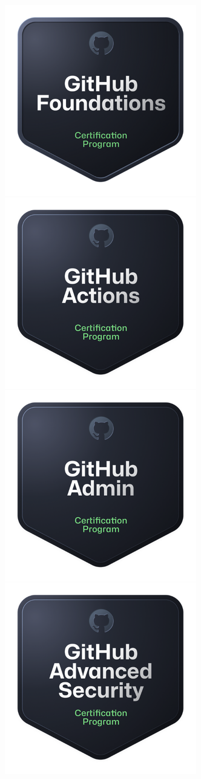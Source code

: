 ![GitHub Foundations](github-foundations.png)
![GitHub Actions](github-actions.png)
![GitHub Administration](github-administration.png)
![GitHub Security](github-security.png)